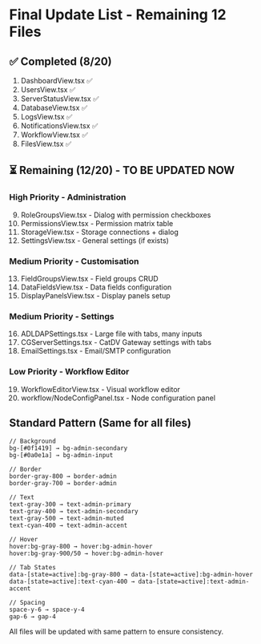 # Final Update List - Remaining 12 Files

## ✅ Completed (8/20)
1. DashboardView.tsx ✅
2. UsersView.tsx ✅
3. ServerStatusView.tsx ✅
4. DatabaseView.tsx ✅
5. LogsView.tsx ✅
6. NotificationsView.tsx ✅
7. WorkflowView.tsx ✅
8. FilesView.tsx ✅

## ⏳ Remaining (12/20) - TO BE UPDATED NOW

### High Priority - Administration
9. RoleGroupsView.tsx - Dialog with permission checkboxes
10. PermissionsView.tsx - Permission matrix table
11. StorageView.tsx - Storage connections + dialog
12. SettingsView.tsx - General settings (if exists)

### Medium Priority - Customisation
13. FieldGroupsView.tsx - Field groups CRUD
14. DataFieldsView.tsx - Data fields configuration
15. DisplayPanelsView.tsx - Display panels setup

### Medium Priority - Settings
16. ADLDAPSettings.tsx - Large file with tabs, many inputs
17. CGServerSettings.tsx - CatDV Gateway settings with tabs
18. EmailSettings.tsx - Email/SMTP configuration

### Low Priority - Workflow Editor
19. WorkflowEditorView.tsx - Visual workflow editor
20. workflow/NodeConfigPanel.tsx - Node configuration panel

## Standard Pattern (Same for all files)

```tsx
// Background
bg-[#0f1419] → bg-admin-secondary
bg-[#0a0e1a] → bg-admin-input

// Border
border-gray-800 → border-admin
border-gray-700 → border-admin

// Text
text-gray-300 → text-admin-primary
text-gray-400 → text-admin-secondary
text-gray-500 → text-admin-muted
text-cyan-400 → text-admin-accent

// Hover
hover:bg-gray-800 → hover:bg-admin-hover
hover:bg-gray-900/50 → hover:bg-admin-hover

// Tab States
data-[state=active]:bg-gray-800 → data-[state=active]:bg-admin-hover
data-[state=active]:text-cyan-400 → data-[state=active]:text-admin-accent

// Spacing
space-y-6 → space-y-4
gap-6 → gap-4
```

All files will be updated with same pattern to ensure consistency.
